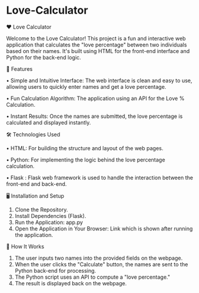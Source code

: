 # Love-Calculator

❤️ Love Calculator

Welcome to the Love Calculator! This project is a fun and interactive web application that calculates the "love percentage" between two individuals based on their names. It's built using HTML for the front-end interface and Python for the back-end logic.

🚀 Features

• Simple and Intuitive Interface: The web interface is clean and easy to use, allowing users to quickly enter names and get a love percentage.

• Fun Calculation Algorithm: The application using an API for the Love % Calculation.

• Instant Results: Once the names are submitted, the love percentage is calculated and displayed instantly.

🛠️ Technologies Used

• HTML: For building the structure and layout of the web pages.

• Python: For implementing the logic behind the love percentage calculation.

• Flask : Flask web framework is used to handle the interaction between the front-end and back-end.

🖥️ Installation and Setup

1) Clone the Repository.
2) Install Dependencies (Flask).
3) Run the Application: app.py
4) Open the Application in Your Browser: Link which is shown after running the application.

🎯 How It Works
1) The user inputs two names into the provided fields on the webpage.
2) When the user clicks the "Calculate" button, the names are sent to the Python back-end for processing.
3) The Python script uses an API to compute a "love percentage."
4) The result is displayed back on the webpage.
